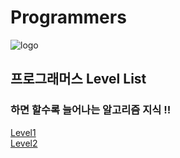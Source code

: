 # Programmers

 

![logo](https://user-images.githubusercontent.com/86589565/131446159-2477c99e-0d45-4a18-9bdf-b523a65fbb9e.jpg)

## 프로그래머스 Level List


### 하면 할수록 늘어나는 알고리즘 지식 !!

[Level1](https://github.com/Gubeommo/Programmers/tree/main/Level1)<br>
[Level2](https://github.com/Gubeommo/Programmers/tree/main/Level2)